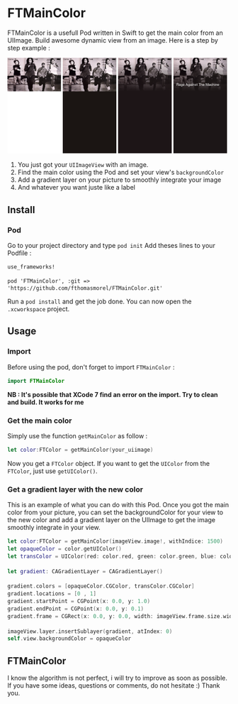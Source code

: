 # FTMainColor
FTMainColor is a usefull Pod written in Swift to get the main color from an UIImage. Build awesome dynamic view from an image. Here is a step by step example :

<img style="width:24%" src="img/sample0.png">
<img style="width:24%" src="img/sample1.png">
<img style="width:24%" src="img/sample2.png">
<img style="width:24%" src="img/sample3.png">

1. You just got your ```UIImageView``` with an image.
2. Find the main color using the Pod and set your view's ```backgroundColor```
3. Add a gradient layer on your picture to smoothly integrate your image
4. And whatever you want juste like a label

## Install

### Pod

Go to your project directory and type ```pod init```
Add theses lines to your Podfile :

```
use_frameworks!

pod 'FTMainColor', :git => 'https://github.com/fthomasmorel/FTMainColor.git'
```

Run a ```pod install``` and get the job done. You can now open the ```.xcworkspace``` project.

## Usage

### Import
Before using the pod, don't forget to import ```FTMainColor``` :

```swift
import FTMainColor
```

**NB : It's possible that XCode 7 find an error on the import. Try to clean and build. It works for me**

### Get the main color

Simply use the function ```getMainColor``` as follow :

```swift
let color:FTColor = getMainColor(your_uiimage)
```

Now you get a ```FTColor``` object. If you want to get the ```UIColor``` from the ```FTColor```, just use ```getUIColor()```.

### Get a gradient layer with the new color

This is an example of what you can do with this Pod. Once you got the main color from your picture, you can set the backgroundColor for your view to the new color and add a gradient layer on the UIImage to get the image smoothly integrate in your view.

```swift
let color:FTColor = getMainColor(imageView.image!, withIndice: 1500)
let opaqueColor = color.getUIColor()
let transColor = UIColor(red: color.red, green: color.green, blue: color.blue, alpha: 0)
        
let gradient: CAGradientLayer = CAGradientLayer()
        
gradient.colors = [opaqueColor.CGColor, transColor.CGColor]
gradient.locations = [0 , 1]
gradient.startPoint = CGPoint(x: 0.0, y: 1.0)
gradient.endPoint = CGPoint(x: 0.0, y: 0.1)
gradient.frame = CGRect(x: 0.0, y: 0.0, width: imageView.frame.size.width, height: imageView.frame.size.height)
        
imageView.layer.insertSublayer(gradient, atIndex: 0)
self.view.backgroundColor = opaqueColor
```

## FTMainColor

I know the algorithm is not perfect, i will try to improve as soon as possible. If you have some ideas, questions or comments, do not hesitate :) Thank you.